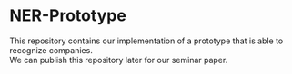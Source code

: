 # NER-Prototype
This repository contains our implementation of a prototype that is able to recognize companies. <br/>
We can publish this repository later for our seminar paper.

